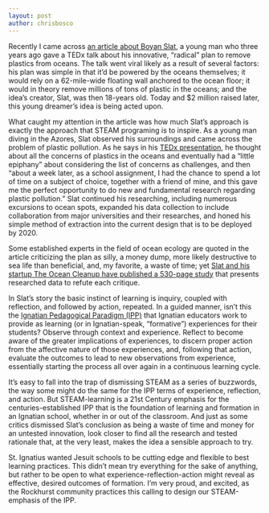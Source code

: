 ```yaml
---
layout: post
author: chrisbosco
---
```

Recently I came across [an article about Boyan Slat](http://www.citylab.com/tech/2015/09/could-a-62-mile-floating-wall-clean-up-the-ocean/403753/), a young man who three years ago gave a TEDx talk about his innovative, “radical” plan to remove plastics from oceans.  The talk went viral likely as a result of several factors: his plan was simple in that it’d be powered by the oceans themselves; it would rely on a 62-mile-wide floating wall anchored to the ocean floor; it would in theory remove millions of tons of plastic in the oceans; and the idea’s creator, Slat, was then 18-years old.  Today and $2 million raised later, this young dreamer’s idea is being acted upon.

What caught my attention in the article was how much Slat’s approach is exactly the approach that STEAM programing is to inspire.  As a young man diving in the Azores, Slat observed his surroundings and came across the problem of plastic pollution.  As he says in his [TEDx presentation](https://www.youtube.com/watch?v=ROW9F-c0kIQ), he thought about all the concerns of plastics in the oceans and eventually had a “little epiphany” about considering the list of concerns as challenges, and then “about a week later, as a school assignment, I had the chance to spend a lot of time on a subject of choice, together with a friend of mine, and this gave me the perfect opportunity to do new and fundamental research regarding plastic pollution.”  Slat continued his researching, including numerous excursions to ocean spots, expanded his data collection to include collaboration from major universities and their researches, and honed his simple method of extraction into the current design that is to be deployed by 2020.

Some established experts in the field of ocean ecology are quoted in the article criticizing the plan as silly, a money dump, more likely destructive to sea life than beneficial, and, my favorite, a waste of time; yet [Slat and his startup The Ocean Cleanup have published a 530-page study](http://www.theoceancleanup.com/technology/feasibility-study.html) that presents researched data to refute each critique.

In Slat’s story the basic instinct of learning is inquiry, coupled with reflection, and followed by action, repeated.  In a guided manner, isn’t this the [Ignatian Pedagogical Paradigm (IPP)](https://www.rockhurst.edu/media/filer_private/uploads/ignatian_pedagogy_a_practical_approach.pdf) that Ignatian educators work to provide as learning (or in Ignatian-speak, “formative”) experiences for their students?  Observe through context and experience.  Reflect to become aware of the greater implications of experiences, to discern proper action from the affective nature of those experiences, and, following that action, evaluate the outcomes to lead to new observations from experience, essentially starting the process all over again in a continuous learning cycle.

It’s easy to fall into the trap of dismissing STEAM as a series of buzzwords, the way some might do the same for the IPP terms of experience, reflection, and action.  But STEAM-learning is a 21st Century emphasis for the centuries-established IPP that is the foundation of learning and formation in an Ignatian school, whether in or out of the classroom.  And just as some critics dismissed Slat’s conclusion as being a waste of time and money for an untested innovation, look closer to find all the research and tested rationale that, at the very least, makes the idea a sensible approach to try.

St. Ignatius wanted Jesuit schools to be cutting edge and flexible to best learning practices.  This didn’t mean try everything for the sake of anything, but rather to be open to what experience-reflection-action might reveal as effective, desired outcomes of formation.  I’m very proud, and excited, as the Rockhurst community practices this calling to design our STEAM-emphasis of the IPP.


